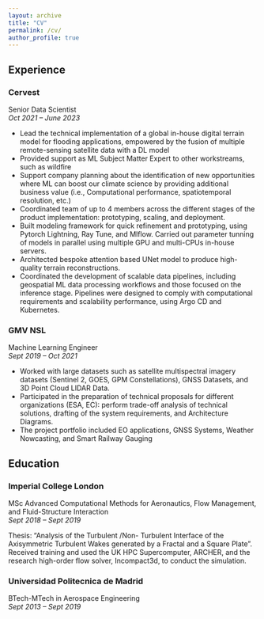 ```yaml
---
layout: archive
title: "CV"
permalink: /cv/
author_profile: true
---
```


## Experience

### Cervest 
Senior Data Scientist <br/> 
*Oct 2021 – June 2023*

* Lead the technical implementation of a global in-house digital terrain model for flooding applications, empowered by the fusion of multiple remote-sensing satellite data with a DL model
* Provided support as ML Subject Matter Expert to other workstreams, such as wildfire
* Support company planning about the identification of new opportunities where ML can boost our climate science by providing additional business value (i.e., Computational performance, spatiotemporal resolution, etc.)
* Coordinated team of up to 4 members across the different stages of the product implementation: prototyping, scaling, and deployment.
* Built modeling framework for quick refinement and prototyping, using Pytorch Lightning, Ray Tune, and Mlflow. Carried out parameter tunning of models in parallel using multiple GPU and multi-CPUs in-house servers.
* Architected bespoke attention based UNet model to produce high-quality terrain reconstructions.
* Coordinated the development of scalable data pipelines, including geospatial ML data processing workflows and those focused on the inference stage. Pipelines were designed to comply with computational requirements and scalability performance, using Argo CD and Kubernetes.



### GMV NSL
Machine Learning Engineer<br/> 
*Sept 2019 – Oct 2021*

* Worked with large datasets such as satellite multispectral imagery datasets (Sentinel 2, GOES, GPM Constellations), GNSS Datasets, and 3D Point Cloud LIDAR Data.
* Participated in the preparation of technical proposals for different organizations (ESA, EC): perform trade-off analysis of technical solutions, drafting of the system requirements, and Architecture Diagrams.
* The project portfolio included EO applications, GNSS Systems, Weather Nowcasting, and Smart Railway Gauging




## Education

### Imperial College London
MSc Advanced Computational Methods for Aeronautics, Flow Management, and Fluid-Structure Interaction <br/>
*Sept 2018 – Sept 2019*

Thesis: “Analysis of the Turbulent /Non- Turbulent Interface of the Axisymmetric Turbulent Wakes generated by a Fractal and a Square Plate”. Received training and used the UK HPC Supercomputer, ARCHER, and the research high-order flow solver, Incompact3d, to conduct the simulation.

### Universidad Politecnica de Madrid
BTech-MTech in Aerospace Engineering<br/>
*Sept 2013 – Sept 2019*
